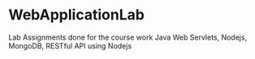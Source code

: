 # WebApplicationLab
Lab Assignments done for the course work
Java Web Servlets, Nodejs, MongoDB, RESTful API using Nodejs
